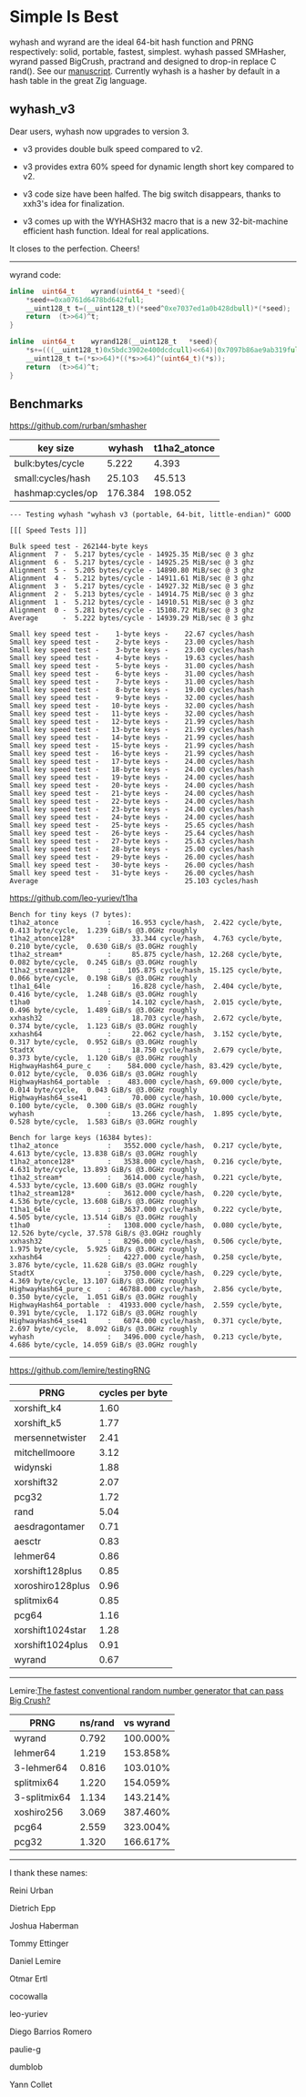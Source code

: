Simple Is Best
====

wyhash and wyrand are the ideal 64-bit hash function and PRNG respectively: solid, portable, fastest, simplest. wyhash passed SMHasher, wyrand passed BigCrush, practrand and designed to drop-in replace C rand(). See our [manuscript](manuscript.md). Currently wyhash is a hasher by default in a hash table in the great Zig language.

wyhash_v3
----

Dear users, wyhash now upgrades to version 3. 

* v3 provides double bulk speed compared to v2.

* v3 provides extra 60% speed for dynamic length short key compared to v2.

* v3 code size have been halfed. The big switch disappears, thanks to xxh3's idea for finalization.

* v3 comes up with the WYHASH32 macro that is a new 32-bit-machine efficient hash function. Ideal for real applications.

It closes to the perfection. Cheers!


----------------------------------------

wyrand code:
```C
inline	uint64_t	wyrand(uint64_t	*seed){    
	*seed+=0xa0761d6478bd642full;    
	__uint128_t	t=(__uint128_t)(*seed^0xe7037ed1a0b428dbull)*(*seed);    
	return	(t>>64)^t;    
}
```
```C
inline	uint64_t	wyrand128(__uint128_t	*seed){
	*s+=(((__uint128_t)0x5bdc3902e400dcdcull)<<64)|0x7097b86ae9ab319full;
	__uint128_t	t=(*s>>64)*((*s>>64)^(uint64_t)(*s));
	return	(t>>64)^t;
}
```
Benchmarks
----

https://github.com/rurban/smhasher


|key size | wyhash | t1ha2_atonce |
| ---- | ---- | ---- |
|bulk:bytes/cycle|5.222 | 4.393|
|small:cycles/hash|25.103 |45.513|
|hashmap:cycles/op|176.384|198.052|

```
--- Testing wyhash "wyhash v3 (portable, 64-bit, little-endian)" GOOD

[[[ Speed Tests ]]]

Bulk speed test - 262144-byte keys
Alignment  7 -  5.217 bytes/cycle - 14925.35 MiB/sec @ 3 ghz
Alignment  6 -  5.217 bytes/cycle - 14925.25 MiB/sec @ 3 ghz
Alignment  5 -  5.205 bytes/cycle - 14890.80 MiB/sec @ 3 ghz
Alignment  4 -  5.212 bytes/cycle - 14911.61 MiB/sec @ 3 ghz
Alignment  3 -  5.217 bytes/cycle - 14927.32 MiB/sec @ 3 ghz
Alignment  2 -  5.213 bytes/cycle - 14914.75 MiB/sec @ 3 ghz
Alignment  1 -  5.212 bytes/cycle - 14910.51 MiB/sec @ 3 ghz
Alignment  0 -  5.281 bytes/cycle - 15108.72 MiB/sec @ 3 ghz
Average      -  5.222 bytes/cycle - 14939.29 MiB/sec @ 3 ghz

Small key speed test -    1-byte keys -    22.67 cycles/hash
Small key speed test -    2-byte keys -    23.00 cycles/hash
Small key speed test -    3-byte keys -    23.00 cycles/hash
Small key speed test -    4-byte keys -    19.63 cycles/hash
Small key speed test -    5-byte keys -    31.00 cycles/hash
Small key speed test -    6-byte keys -    31.00 cycles/hash
Small key speed test -    7-byte keys -    31.00 cycles/hash
Small key speed test -    8-byte keys -    19.00 cycles/hash
Small key speed test -    9-byte keys -    32.00 cycles/hash
Small key speed test -   10-byte keys -    32.00 cycles/hash
Small key speed test -   11-byte keys -    32.00 cycles/hash
Small key speed test -   12-byte keys -    21.99 cycles/hash
Small key speed test -   13-byte keys -    21.99 cycles/hash
Small key speed test -   14-byte keys -    21.99 cycles/hash
Small key speed test -   15-byte keys -    21.99 cycles/hash
Small key speed test -   16-byte keys -    21.99 cycles/hash
Small key speed test -   17-byte keys -    24.00 cycles/hash
Small key speed test -   18-byte keys -    24.00 cycles/hash
Small key speed test -   19-byte keys -    24.00 cycles/hash
Small key speed test -   20-byte keys -    24.00 cycles/hash
Small key speed test -   21-byte keys -    24.00 cycles/hash
Small key speed test -   22-byte keys -    24.00 cycles/hash
Small key speed test -   23-byte keys -    24.00 cycles/hash
Small key speed test -   24-byte keys -    24.00 cycles/hash
Small key speed test -   25-byte keys -    25.65 cycles/hash
Small key speed test -   26-byte keys -    25.64 cycles/hash
Small key speed test -   27-byte keys -    25.63 cycles/hash
Small key speed test -   28-byte keys -    25.00 cycles/hash
Small key speed test -   29-byte keys -    26.00 cycles/hash
Small key speed test -   30-byte keys -    26.00 cycles/hash
Small key speed test -   31-byte keys -    26.00 cycles/hash
Average                                    25.103 cycles/hash
```

https://github.com/leo-yuriev/t1ha
```
Bench for tiny keys (7 bytes):
t1ha2_atonce            :     16.953 cycle/hash,  2.422 cycle/byte,  0.413 byte/cycle,  1.239 GiB/s @3.0GHz roughly
t1ha2_atonce128*        :     33.344 cycle/hash,  4.763 cycle/byte,  0.210 byte/cycle,  0.630 GiB/s @3.0GHz roughly
t1ha2_stream*           :     85.875 cycle/hash, 12.268 cycle/byte,  0.082 byte/cycle,  0.245 GiB/s @3.0GHz roughly
t1ha2_stream128*        :    105.875 cycle/hash, 15.125 cycle/byte,  0.066 byte/cycle,  0.198 GiB/s @3.0GHz roughly
t1ha1_64le              :     16.828 cycle/hash,  2.404 cycle/byte,  0.416 byte/cycle,  1.248 GiB/s @3.0GHz roughly
t1ha0                   :     14.102 cycle/hash,  2.015 cycle/byte,  0.496 byte/cycle,  1.489 GiB/s @3.0GHz roughly
xxhash32                :     18.703 cycle/hash,  2.672 cycle/byte,  0.374 byte/cycle,  1.123 GiB/s @3.0GHz roughly
xxhash64                :     22.062 cycle/hash,  3.152 cycle/byte,  0.317 byte/cycle,  0.952 GiB/s @3.0GHz roughly
StadtX                  :     18.750 cycle/hash,  2.679 cycle/byte,  0.373 byte/cycle,  1.120 GiB/s @3.0GHz roughly
HighwayHash64_pure_c    :    584.000 cycle/hash, 83.429 cycle/byte,  0.012 byte/cycle,  0.036 GiB/s @3.0GHz roughly
HighwayHash64_portable  :    483.000 cycle/hash, 69.000 cycle/byte,  0.014 byte/cycle,  0.043 GiB/s @3.0GHz roughly
HighwayHash64_sse41     :     70.000 cycle/hash, 10.000 cycle/byte,  0.100 byte/cycle,  0.300 GiB/s @3.0GHz roughly
wyhash                  :     13.266 cycle/hash,  1.895 cycle/byte,  0.528 byte/cycle,  1.583 GiB/s @3.0GHz roughly

Bench for large keys (16384 bytes):
t1ha2_atonce            :   3552.000 cycle/hash,  0.217 cycle/byte,  4.613 byte/cycle, 13.838 GiB/s @3.0GHz roughly
t1ha2_atonce128*        :   3538.000 cycle/hash,  0.216 cycle/byte,  4.631 byte/cycle, 13.893 GiB/s @3.0GHz roughly
t1ha2_stream*           :   3614.000 cycle/hash,  0.221 cycle/byte,  4.533 byte/cycle, 13.600 GiB/s @3.0GHz roughly
t1ha2_stream128*        :   3612.000 cycle/hash,  0.220 cycle/byte,  4.536 byte/cycle, 13.608 GiB/s @3.0GHz roughly
t1ha1_64le              :   3637.000 cycle/hash,  0.222 cycle/byte,  4.505 byte/cycle, 13.514 GiB/s @3.0GHz roughly
t1ha0                   :   1308.000 cycle/hash,  0.080 cycle/byte, 12.526 byte/cycle, 37.578 GiB/s @3.0GHz roughly
xxhash32                :   8296.000 cycle/hash,  0.506 cycle/byte,  1.975 byte/cycle,  5.925 GiB/s @3.0GHz roughly
xxhash64                :   4227.000 cycle/hash,  0.258 cycle/byte,  3.876 byte/cycle, 11.628 GiB/s @3.0GHz roughly
StadtX                  :   3750.000 cycle/hash,  0.229 cycle/byte,  4.369 byte/cycle, 13.107 GiB/s @3.0GHz roughly
HighwayHash64_pure_c    :  46788.000 cycle/hash,  2.856 cycle/byte,  0.350 byte/cycle,  1.051 GiB/s @3.0GHz roughly
HighwayHash64_portable  :  41933.000 cycle/hash,  2.559 cycle/byte,  0.391 byte/cycle,  1.172 GiB/s @3.0GHz roughly
HighwayHash64_sse41     :   6074.000 cycle/hash,  0.371 cycle/byte,  2.697 byte/cycle,  8.092 GiB/s @3.0GHz roughly
wyhash                  :   3496.000 cycle/hash,  0.213 cycle/byte,  4.686 byte/cycle, 14.059 GiB/s @3.0GHz roughly
```

----------------------------------------

https://github.com/lemire/testingRNG

| PRNG |  cycles per byte |
| ---- | ---- |
| xorshift_k4 | 1.60 |
| xorshift_k5 | 1.77 |
| mersennetwister | 2.41 |
| mitchellmoore | 3.12 |
| widynski | 1.88 |
| xorshift32 | 2.07 |
| pcg32 | 1.72 |
| rand | 5.04 |
| aesdragontamer | 0.71 |
| aesctr | 0.83 |
| lehmer64 | 0.86 |
| xorshift128plus | 0.85 |
| xoroshiro128plus | 0.96 |
| splitmix64 | 0.85 |
| pcg64 | 1.16 |
| xorshift1024star | 1.28 |
| xorshift1024plus | 0.91 |
| wyrand | 0.67 |

----------------------------------------

Lemire:[The fastest conventional random number generator that can pass Big Crush?](https://lemire.me/blog/2019/03/19/the-fastest-conventional-random-number-generator-that-can-pass-big-crush/)


| PRNG | ns/rand | vs wyrand |
| ---- | ---- | ---- |
| wyrand | 0.792 | 100.000% |
| lehmer64 | 1.219 | 153.858% |
| 3-lehmer64 | 0.816 | 103.010% |
| splitmix64 | 1.220 | 154.059% |
| 3-splitmix64 | 1.134 | 143.214% |
| xoshiro256 | 3.069 | 387.460% |
| pcg64 | 2.559 | 323.004% |
| pcg32 | 1.320 | 166.617% |

----------------------------------------

I thank these names:

Reini Urban

Dietrich Epp

Joshua Haberman

Tommy Ettinger

Daniel Lemire

Otmar Ertl

cocowalla

leo-yuriev

Diego Barrios Romero

paulie-g 

dumblob

Yann Collet

